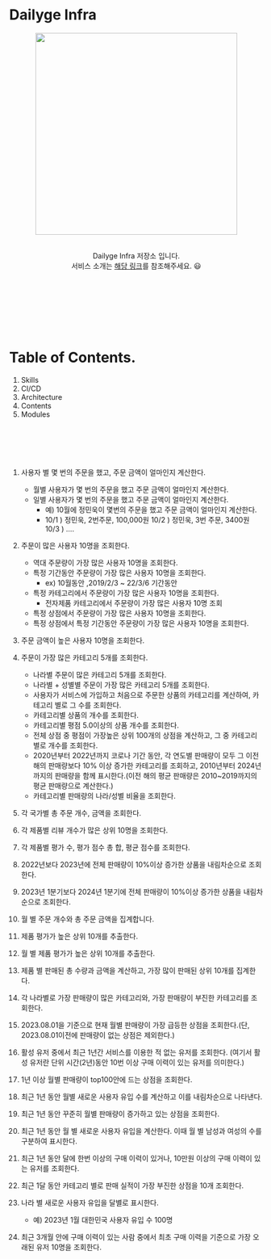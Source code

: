 
# Dailyge Infra

<div align="center">
  <img width="400" src="https://img1.daumcdn.net/thumb/R1280x0/?scode=mtistory2&fname=https%3A%2F%2Fblog.kakaocdn.net%2Fdn%2FCl3Zr%2FbtsH9tFrQxe%2F4Wd1nL8FuHANpzi9flDwBK%2Fimg.png"><br/><br/>
</div>
  
<div align="center">
  
  Dailyge Infra 저장소 입니다.  <br>
  서비스 소개는 [해당 링크]()를 참조해주세요. 😃 

</div>

<br/><br/><br/><br/><br/><br/>

# Table of Contents.

1. Skills
2. CI/CD
3. Architecture
4. Contents
5. Modules


<br/><br/><br/><br/>
1. 사용자 별 몇 번의 주문을 했고, 주문 금액이 얼마인지 계산한다.
    - 월별 사용자가 몇 번의 주문을 했고 주문 금액이 얼마인지 계산한다.
    - 일별 사용자가 몇 번의 주문을 했고 주문 금액이 얼마인지 계산한다.
        - 예) 10월에 정민욱이 몇번의 주문을 했고 주문 금액이 얼마인지 계산한다.
        - 10/1 ) 정민욱, 2번주문, 100,000원
        10/2 ) 정민욱, 3번 주문, 3400원
        10/3 ) ….
2. 주문이 많은 사용자 10명을 조회한다.
    - 역대 주문량이 가장 많은 사용자 10명을 조회한다.
    - 특정 기간동안 주문량이 가장 많은 사용자 10명을 조회한다.
        - ex) 10월동안 ,2019/2/3 ~ 22/3/6 기간동안
    - 특정 카테고리에서 주문량이 가장 많은 사용자 10명을 조회한다.
        - 전자제품 카테고리에서 주문량이 가장 많은 사용자 10명 조회
    - 특정 상점에서 주문량이 가장 많은 사용자 10명을 조회한다.
    - 특정 상점에서 특정 기간동안 주문량이 가장 많은 사용자 10명을 조회한다.
3. 주문 금액이 높은 사용자 10명을 조회한다.
4. 주문이 가장 많은 카테고리 5개를 조회한다.
    - 나라별 주문이 많은 카테고리 5개를 조회한다.
    - 나라별 + 성별별 주문이 가장 많은 카테고리 5개를 조회한다.
    - 사용자가 서비스에 가입하고 처음으로 주문한 상품의 카테고리를 계산하여, 카테고리 별로 그 수를 조회한다.
    - 카테고리별 상품의 개수를 조회한다.
    - 카테고리별 평점 5.0이상의 상품 개수를 조회한다.
    - 전체 상점 중 평점이 가장높은 상위 100개의 상점을 계산하고, 그 중 카테고리별로 개수를 조회한다.
    - 2020년부터 2022년까지 코로나 기간 동안, 각 연도별 판매량이 모두 그 이전 해의 판매량보다 10% 이상 증가한 카테고리를 조회하고, 2010년부터 2024년까지의 판매량을 함께 표시한다.(이전 해의 평균 판매량은 2010~2019까지의 평균 판매량으로 계산한다.)
    - 카테고리별 판매량의 나라/성별 비율을 조회한다.
5. 각 국가별 총 주문 개수, 금액을 조회한다.
6. 각 제품별 리뷰 개수가 많은 상위 10명을 조회한다.
7. 각 제품별 평가 수, 평가 점수 총 합, 평균 점수를 조회한다.
8. 2022년보다 2023년에 전체 판매량이 10%이상 증가한 상품을 내림차순으로 조회한다.
9. 2023년 1분기보다 2024년 1분기에 전체 판매량이 10%이상 증가한 상품을 내림차순으로 조회한다.
10. 월 별 주문 개수와 총 주문 금액을 집계합니다.
11. 제품 평가가 높은 상위 10개를 추출한다.
12. 월 별 제품 평가가 높은 상위 10개를 추출한다.
13. 제품 별 판매된 총 수량과 금액을 계산하고, 가장 많이 판매된 상위 10개를 집계한다.
14. 각 나라별로 가장 판매량이 많은 카테고리와, 가장 판매량이 부진한 카테고리를 조회한다.
15. 2023.08.01을 기준으로 현재 월별 판매량이 가장 급등한 상점을 조회한다.(단, 2023.08.01이전에 판매량이 없는 상점은 제외한다.)

16. 활성 유저 중에서 최근 1년간 서비스를 이용한 적 없는 유저를 조회한다.
(여기서 활성 유저란 단위 시간(2년)동안 10번 이상 구매 이력이 있는 유저를 의미한다.)
17. 1년 이상 월별 판매량이 top100안에 드는 상점을 조회한다.
18. 최근 1년 동안 월별 새로운 사용자 유입 수를 계산하고 이를 내림차순으로 나타낸다.
19. 최근 1년 동안 꾸준히 월별 판매량이 증가하고 있는 상점을 조회한다.
20. 최근 1년 동안 월 별 새로운 사용자 유입을 계산한다. 이때 월 별 남성과 여성의 수를 구분하여 표시한다.
21. 최근 1년 동안 달에 한번 이상의 구매 이력이 있거나, 10만원 이상의 구매 이력이 있는 유저를 조회한다.
22. 최근 1달 동안 카테고리 별로 판매 실적이 가장 부진한 상점을 10개 조회한다.
23. 나라 별 새로운 사용자 유입을 달별로 표시한다.
    - 예) 2023년 1월 대한민국 사용자 유입 수 100명
24. 최근 3개월 안에 구매 이력이 있는 사람 중에서 최초 구매 이력을 기준으로 가장 오래된 유저 10명을 조회한다.
